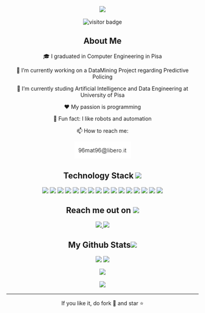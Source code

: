 <!--  https://github.com/mgiorgi13/portfolio/  -->
<p align="center">
 <img src="https://github.com/mgiorgi13/coding.gif/blob/main/mat_coding.gif"/>

</p align="center">

<div align="center">
 
 <!--img src="https://badges.pufler.dev/visits/mgiorgi13/mgiorgi13"/ --> 
 <!--img src="https://badges.pufler.dev/years/mgiorgi13"/ -->
 ![visitor badge](https://visitor-badge.glitch.me/badge?page_id=mgiorgi13.visitor-badge)
 <!--img src="https://badges.pufler.dev/repos/mgiorgi13"/ -->
 <!--img src="https://badges.pufler.dev/commits/monthly/mgiorgi13" / -->

</div>

<p align="center">
    <h2 align="center">About Me</h2>
    <p align="center">🎓 I graduated in Computer Engineering in Pisa</p>
    <p align="center">🔭 I’m currently working on a DataMining Project regarding Predictive Policing</p>
    <p align="center">🌱 I’m currently studing Artificial Intelligence and Data Engineering at University of Pisa</p>
    <p align="center">❤️ My passion is programming</p>
    <p align="center">🤖 Fun fact: I like robots and automation</p>
    <p align="center">📫 How to reach me:</p>
    <p align="center"><img src="https://github.com/mgiorgi13/images/blob/main/mail.jpg"></>
</p>

<h2 align="center">Technology Stack <img src="https://github.com/ritik307/ritik307/blob/main/images/laptop.gif" width="50"></h2>

<p align="center">
    <img src="https://img.shields.io/badge/C-00599C?style=flat-square&logo=c&logoColor=white"/>
    <img src="https://img.shields.io/badge/-C++-00599C?style=flat-square&logo=c"/>
    <img src="https://img.shields.io/badge/-java-orange?style=flat-square&logo=java"/>
    <img src="https://img.shields.io/badge/-HTML5-E34F26?style=flat-square&logo=html5&logoColor=white"/>
    <img src="https://img.shields.io/badge/-CSS3-green?style=flat-square&logo=css3"/>
    <img src="https://img.shields.io/badge/-JavaScript-black?style=flat-square&logo=javascript"/>
    <img src="https://img.shields.io/badge/-PHP-blue?style=flat-square&logo=php"/>
    <img src="https://img.shields.io/badge/-MySQL-9cf?style=flat-square&logo=mysql"/>
    <img src="https://img.shields.io/badge/-MongoDB-white?style=flat-square&logo=mongodb"/>
    <img src="https://img.shields.io/badge/-Neo4j-white?style=flat-square&logo=neo4j"/>
    <img src="https://img.shields.io/badge/-Python-red?style=flat-square&logo=python"/>
    <img src="https://img.shields.io/badge/-Linux-red?style=flat-square&logo=linux"/>
    <img src="https://img.shields.io/badge/-Docker-9cf?style=flat-square&logo=docker"/>
    <img src="https://img.shields.io/badge/-Hadoop-blueviolet?style=flat-square&logo=apache-hadoop"/>
    <img src="https://img.shields.io/badge/-Git-black?style=flat-square&logo=git"/>
    <img src="https://img.shields.io/badge/-GitHub-black?style=flat-square&logo=github"/>
</p>

<h2 align="center">Reach me out on <img src="https://media0.giphy.com/media/jqNPzdTTxQfOgOqpO4/source.gif" width="50"></h2>

<p align="center">
<a href="https://www.linkedin.com/in/matteo-giorgi-484a2b241/">
 <img src="https://img.shields.io/badge/-matteo_giorgi-blue?style=flat-square&logo=Linkedin&logoColor=white&link=https://www.linkedin.com/in/matteo-giorgi-484a2b241/"/>
</a>
 <a href="https://www.instagram.com/giorgi_matteo">
 <img src="https://img.shields.io/badge/-giorgi_matteo-purple?style=flat-square&logo=instagram&logoColor=white&link=https://www.instagram.com/giorgi_matteo"/>
</a>
</p>

<h2 align="center">
  My Github Stats<img src="https://media.giphy.com/media/VgCDAzcKvsR6OM0uWg/giphy.gif" width="50">
</h2>

<p align = "center">
  <img  src = "https://github-readme-stats.vercel.app/api?username=mgiorgi13&show_icons=true&theme=radical&line_height=27">
  <img src = "https://github-readme-stats.vercel.app/api/top-langs/?username=mgiorgi13&hide=html,css,java,shaderlab,kotlin,hlsl&theme=radical">
</p>

<p align = "center">
 <img  src="https://github-readme-streak-stats.herokuapp.com/?user=mgiorgi13&show_icons=true&locale=en&layout=compact&theme=radical&line_height=0" />
</p> 

<p align = "center">
 <img src="https://activity-graph.herokuapp.com/graph?username=mgiorgi13&theme=redical">
</p> 
<hr>
<p align="center">If you like it, do fork 🍴 and star ⭐</p>

